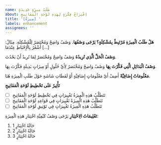 ```yaml
---
name: طَلَبُ مِيزَةٍ جَدِيدَةٍ
about: اِقْتِرَاحُ فِكْرَةٍ لِهَذِهِ لَوْحَةِ الْمَفَاتِيحِ
title: '[مِيزَةٌ] '
labels: enhancement
assignees: ''
---
```


**هَلْ طَلَبُ الْمِيزَةِ مُرْتَبِطٌ بِمُشْكِلَةٍ؟ يَرْجَى وَصْفُهَا.**
وَصْفٌ وَاضِحٌ وَمُخْتَصَرٌ لِلْمُشْكِلَةِ. مِثَالٌ: أَشْعُرُ بِالْإِحْبَاطِ عِنْدَمَا [...]

**وَصْفُ الْحَلِّ الَّذِي تُرِيدُهُ**
وَصْفٌ وَاضِحٌ وَمُخْتَصَرٌ لِمَا تُرِيدُ أَنْ يَحْدُثَ.

**وَصْفُ الْبَدَائِلِ الَّتِي فَكَّرْتَ بِهَا**
وَصْفٌ وَاضِحٌ وَمُخْتَصَرٌ لِأَيِّ حُلُولٍ أَوْ مِيزَاتٍ بَدِيلَةٍ فَكَّرْتَ بِهَا.

**مَعْلُومَاتٌ إِضَافِيَّةٌ**
أَضِفْ أَيَّ مَعْلُومَاتٍ إِضَافِيَّةٍ أَوْ لَقَطَاتِ شَاشَةٍ حَوْلَ طَلَبِ الْمِيزَةِ هُنَا.

**تَأْثِيرٌ عَلَى تَخْطِيطِ لَوْحَةِ الْمَفَاتِيحِ**
- [ ] تَتَطَلَّبُ هَذِهِ الْمِيزَةُ تَغْيِيرَاتٍ فِي تَخْطِيطِ لَوْحَةِ الْمَفَاتِيحِ
- [ ] تَتَطَلَّبُ هَذِهِ الْمِيزَةُ تَغْيِيرَاتٍ فِي قَوَاعِدِ لَوْحَةِ الْمَفَاتِيحِ
- [ ] تَتَطَلَّبُ هَذِهِ الْمِيزَةُ تَغْيِيرَاتٍ فِي تَوْثِيقِ لَوْحَةِ الْمَفَاتِيحِ

**تَعْلِيمَاتُ الِاخْتِبَارِ**
يَرْجَى وَصْفُ كَيْفِيَّةِ اخْتِبَارِ هَذِهِ الْمِيزَةِ:
1. حَالَةُ اخْتِبَارٍ 1
2. حَالَةُ اخْتِبَارٍ 2
3. حَالَةُ اخْتِبَارٍ 3 